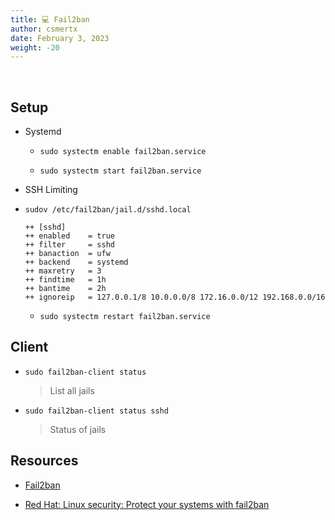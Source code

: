 ```yaml
---
title: 💻 Fail2ban
author: csmertx
date: February 3, 2023
weight: -20
---
```


<br />

## Setup

- Systemd

    - ```sudo systectm enable fail2ban.service```

    - ```sudo systectm start fail2ban.service```

- SSH Limiting

- ```sudov /etc/fail2ban/jail.d/sshd.local```

    ```
    ++ [sshd]
    ++ enabled    = true
    ++ filter     = sshd
    ++ banaction  = ufw
    ++ backend    = systemd
    ++ maxretry   = 3
    ++ findtime   = 1h
    ++ bantime    = 2h
    ++ ignoreip   = 127.0.0.1/8 10.0.0.0/8 172.16.0.0/12 192.168.0.0/16
    ```

    - ```sudo systectm restart fail2ban.service```

## Client

- ```sudo fail2ban-client status```

    > List all jails

- ```sudo fail2ban-client status sshd```

    > Status of jails

## Resources

- [Fail2ban](https://www.fail2ban.org/wiki/index.php/Main_Page)

- [Red Hat: Linux security: Protect your systems with fail2ban](https://www.redhat.com/sysadmin/protect-systems-fail2ban)